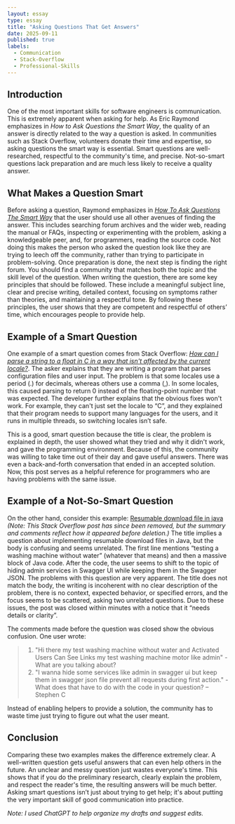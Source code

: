 ```yaml
---
layout: essay
type: essay
title: "Asking Questions That Get Answers"
date: 2025-09-11
published: true
labels:
  - Communication
  - Stack-Overflow
  - Professional-Skills
---
```


## Introduction
One of the most important skills for software engineers is communication. This is extremely apparent when asking for help. As Eric Raymond emphasizes in *How to Ask Questions the Smart Way*, the quality of an answer is directly related to the way a question is asked. In communities such as Stack Overflow, volunteers donate their time and expertise, so asking questions the smart way is essential. Smart questions are well-researched, respectful to the community's time, and precise. Not-so-smart questions lack preparation and are much less likely to receive a quality answer.

## What Makes a Question Smart
Before asking a question, Raymond emphasizes in [*How To Ask Questions The Smart Way*](http://www.catb.org/esr/faqs/smart-questions.html) that the user should use all other avenues of finding the answer. This includes searching forum archives and the wider web, reading the manual or FAQs, inspecting or experimenting with the problem, asking a knowledgeable peer, and, for programmers, reading the source code. Not doing this makes the person who asked the question look like they are trying to leech off the community, rather than trying to participate in problem-solving.
Once preparation is done, the next step is finding the right forum. You should find a community that matches both the topic and the skill level of the question.
When writing the question, there are some key principles that should be followed. These include a meaningful subject line, clear and precise writing, detailed context, focusing on symptoms rather than theories, and maintaining a respectful tone. By following these principles, the user shows that they are competent and respectful of others’ time, which encourages people to provide help.

## Example of a Smart Question
One example of a smart question comes from Stack Overflow: [*How can I parse a string to a float in C in a way that isn't affected by the current locale?*](https://stackoverflow.com/questions/79744769/how-can-i-parse-a-string-to-a-float-in-c-in-a-way-that-isnt-affected-by-the-cur).
The asker explains that they are writing a program that parses configuration files and user input. The problem is that some locales use a period (.) for decimals, whereas others use a comma (,). In some locales, this caused parsing to return 0 instead of the floating-point number that was expected.
The developer further explains that the obvious fixes won't work. For example, they can't just set the locale to “C”, and they explained that their program needs to support many languages for the users, and it runs in multiple threads, so switching locales isn’t safe.

This is a good, smart question because the title is clear, the problem is explained in depth, the user showed what they tried and why it didn't work, and gave the programming environment. Because of this, the community was willing to take time out of their day and gave useful answers. There was even a back-and-forth conversation that ended in an accepted solution. 
Now, this post serves as a helpful reference for programmers who are having problems with the same issue.

## Example of a Not-So-Smart Question
On the other hand, consider this example:
[Resumable download file in java](https://stackoverflow.com/questions/79761495/resumable-download-file-in-java)  *(Note: This Stack Overflow post has since been removed, but the summary and comments reflect how it appeared before deletion.)*
The title implies a question about implementing resumable download files in Java, but the body is confusing and seems unrelated. The first line mentions “testing a washing machine without water” (whatever that means)  and then a massive block of Java code. After the code, the user seems to shift to the topic of hiding admin services in Swagger UI while keeping them in the Swagger JSON. 
The problems with this question are very apparent. The title does not match the body, the writing is incoherent with no clear description of the problem, there is no context, expected behavior, or specified errors, and the focus seems to be scattered, asking two unrelated questions. Due to these issues, the post was closed within minutes with a notice that it “needs details or clarity”.

The comments made before the question was closed show the obvious confusion. One user wrote:  


> 1) "Hi there my test washing machine without water and Activated Users Can See Links my test washing machine motor like admin" - What are you talking about?  
> 2) "I wanna hide some services like admin in swagger ui but keep them in swagger json file prevent all requests during first action." - What does that have to do with the code in your question? – Stephen C

Instead of enabling helpers to provide a solution, the community has to waste time just trying to figure out what the user meant.

## Conclusion

Comparing these two examples makes the difference extremely clear. A well-written question gets useful answers that can even help others in the future. An unclear and messy question just wastes everyone's time. This shows that if you do the preliminary research, clearly explain the problem, and respect the reader's time, the resulting answers will be much better. Asking smart questions isn’t just about trying to get help; it's about putting the very important skill of good communication into practice.


*Note: I used ChatGPT to help organize my drafts and suggest edits.*
